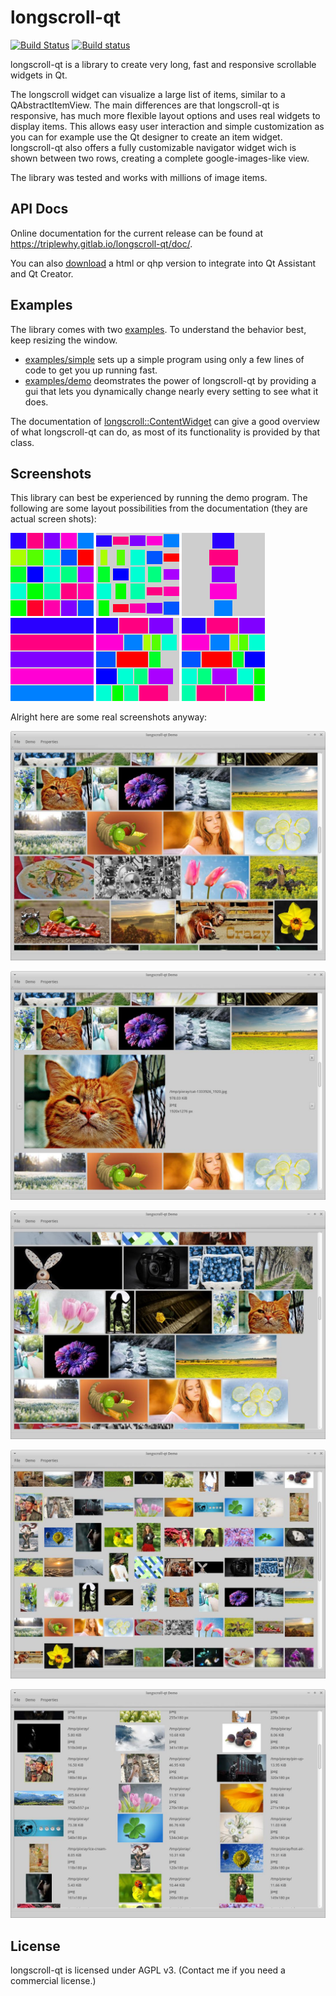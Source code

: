 # longscroll-qt
[![Build Status](https://travis-ci.org/TripleWhy/longscroll-qt.svg?branch=master)](https://travis-ci.org/TripleWhy/longscroll-qt) [![Build status](https://ci.appveyor.com/api/projects/status/wpkj3f4oca4umh4t/branch/master?svg=true)](https://ci.appveyor.com/project/TripleWhy/longscroll-qt/branch/master)

longscroll-qt is a library to create very long, fast and responsive scrollable widgets in Qt.

The longscroll widget can visualize a large list of items, similar to a QAbstractItemView.
The main differences are that longscroll-qt is responsive, has much more flexible layout options and uses real widgets to display items.
This allows easy user interaction and simple customization as you can for example use the Qt designer to create an item widget.
longscroll-qt also offers a fully customizable navigator widget wich is shown between two rows, creating a complete google-images-like view.

The library was tested and works with millions of image items.

## API Docs
Online documentation for the current release can be found at https://triplewhy.gitlab.io/longscroll-qt/doc/.

You can also [download](../../releases) a html or qhp version to integrate into Qt Assistant and Qt Creator.

## Examples
The library comes with two [examples](examples). To understand the behavior best, keep resizing the window.
- [examples/simple](examples/simple) sets up a simple program using only a few lines of code to get you up running fast.
- [examples/demo](examples/demo) deomstrates the power of longscroll-qt by providing a gui that lets you dynamically change nearly every setting to see what it does.

The documentation of [longscroll::ContentWidget](https://triplewhy.gitlab.io/longscroll-qt/doc/classlongscroll_1_1_content_widget.html) can give a good overview of what longscroll-qt can do, as most of its functionality is provided by that class.

## Screenshots
This library can best be experienced by running the demo program.
The following are some layout possibilities from the documentation (they are actual screen shots):

![layout 1](doxygen/img/layout1.png)
![layout 2](doxygen/img/layout2.png)
![layout 3](doxygen/img/layout3.png)
![layout 4](doxygen/img/layout4.png)
![layout 5](doxygen/img/layout5.png)
![layout 6](doxygen/img/layout6.png)

Alright here are some real screenshots anyway:

![screenshot 1](doxygen/img/screen01.jpg)

![screenshot 2](doxygen/img/screen02.jpg)

![screenshot 3](doxygen/img/screen03.jpg)

![screenshot 4](doxygen/img/screen04.jpg)

![screenshot 5](doxygen/img/screen05.jpg)

## License
longscroll-qt is licensed under AGPL v3. (Contact me if you need a commercial license.)
